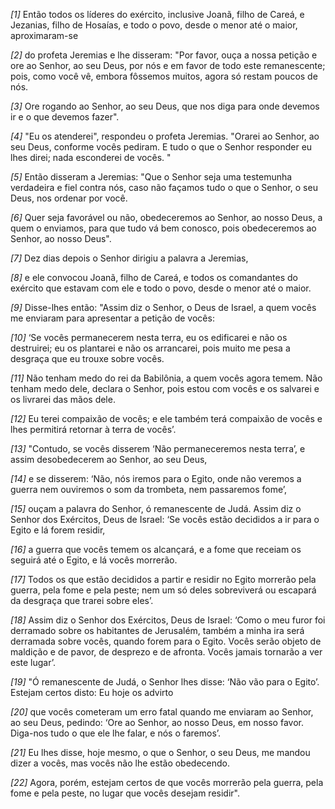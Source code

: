 *[1]* Então todos os líderes do exército, inclusive Joanã, filho de Careá, e Jezanias, filho de Hosaías, e todo o povo, desde o menor até o maior, aproximaram-se

*[2]* do profeta Jeremias e lhe disseram: "Por favor, ouça a nossa petição e ore ao Senhor, ao seu Deus, por nós e em favor de todo este remanescente; pois, como você vê, embora fôssemos muitos, agora só restam poucos de nós.

*[3]* Ore rogando ao Senhor, ao seu Deus, que nos diga para onde devemos ir e o que devemos fazer".

*[4]* "Eu os atenderei", respondeu o profeta Jeremias. "Orarei ao Senhor, ao seu Deus, conforme vocês pediram. E tudo o que o Senhor responder eu lhes direi; nada esconderei de vocês. "

*[5]* Então disseram a Jeremias: "Que o Senhor seja uma testemunha verdadeira e fiel contra nós, caso não façamos tudo o que o Senhor, o seu Deus, nos ordenar por você.

*[6]* Quer seja favorável ou não, obedeceremos ao Senhor, ao nosso Deus, a quem o enviamos, para que tudo vá bem conosco, pois obedeceremos ao Senhor, ao nosso Deus".

*[7]* Dez dias depois o Senhor dirigiu a palavra a Jeremias,

*[8]* e ele convocou Joanã, filho de Careá, e todos os comandantes do exército que estavam com ele e todo o povo, desde o menor até o maior.

*[9]* Disse-lhes então: "Assim diz o Senhor, o Deus de Israel, a quem vocês me enviaram para apresentar a petição de vocês:

*[10]* ‘Se vocês permanecerem nesta terra, eu os edificarei e não os destruirei; eu os plantarei e não os arrancarei, pois muito me pesa a desgraça que eu trouxe sobre vocês.

*[11]* Não tenham medo do rei da Babilônia, a quem vocês agora temem. Não tenham medo dele, declara o Senhor, pois estou com vocês e os salvarei e os livrarei das mãos dele.

*[12]* Eu terei compaixão de vocês; e ele também terá compaixão de vocês e lhes permitirá retornar à terra de vocês’.

*[13]* "Contudo, se vocês disserem ‘Não permaneceremos nesta terra’, e assim desobedecerem ao Senhor, ao seu Deus,

*[14]* e se disserem: ‘Não, nós iremos para o Egito, onde não veremos a guerra nem ouviremos o som da trombeta, nem passaremos fome’,

*[15]* ouçam a palavra do Senhor, ó remanescente de Judá. Assim diz o Senhor dos Exércitos, Deus de Israel: ‘Se vocês estão decididos a ir para o Egito e lá forem residir,

*[16]* a guerra que vocês temem os alcançará, e a fome que receiam os seguirá até o Egito, e lá vocês morrerão.

*[17]* Todos os que estão decididos a partir e residir no Egito morrerão pela guerra, pela fome e pela peste; nem um só deles sobreviverá ou escapará da desgraça que trarei sobre eles’.

*[18]* Assim diz o Senhor dos Exércitos, Deus de Israel: ‘Como o meu furor foi derramado sobre os habitantes de Jerusalém, também a minha ira será derramada sobre vocês, quando forem para o Egito. Vocês serão objeto de maldição e de pavor, de desprezo e de afronta. Vocês jamais tornarão a ver este lugar’.

*[19]* "Ó remanescente de Judá, o Senhor lhes disse: ‘Não vão para o Egito’. Estejam certos disto: Eu hoje os advirto

*[20]* que vocês cometeram um erro fatal quando me enviaram ao Senhor, ao seu Deus, pedindo: ‘Ore ao Senhor, ao nosso Deus, em nosso favor. Diga-nos tudo o que ele lhe falar, e nós o faremos’.

*[21]* Eu lhes disse, hoje mesmo, o que o Senhor, o seu Deus, me mandou dizer a vocês, mas vocês não lhe estão obedecendo.

*[22]* Agora, porém, estejam certos de que vocês morrerão pela guerra, pela fome e pela peste, no lugar que vocês desejam residir".

